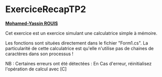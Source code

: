 # ExerciceRecapTP2

**<u>Mohamed-Yassin ROUIS</u>**

Cet exercice est un exercice simulant une calculatrice simple à mémoire.

Les fonctions sont situées directement dans le fichier "Form1.cs".
La particularité de cette calculatrice est qu'elle n'utilise pas de chaines de caractères dans son processus !


NB : Certaines erreurs ont été détectées : En Cas d'erreur, réinitialisez l'opération de calcul avec [C]